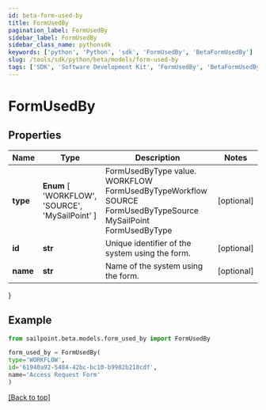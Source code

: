```yaml
---
id: beta-form-used-by
title: FormUsedBy
pagination_label: FormUsedBy
sidebar_label: FormUsedBy
sidebar_class_name: pythonsdk
keywords: ['python', 'Python', 'sdk', 'FormUsedBy', 'BetaFormUsedBy'] 
slug: /tools/sdk/python/beta/models/form-used-by
tags: ['SDK', 'Software Development Kit', 'FormUsedBy', 'BetaFormUsedBy']
---
```


# FormUsedBy


## Properties

Name | Type | Description | Notes
------------ | ------------- | ------------- | -------------
**type** |  **Enum** [  'WORKFLOW',    'SOURCE',    'MySailPoint' ] | FormUsedByType value.  WORKFLOW FormUsedByTypeWorkflow SOURCE FormUsedByTypeSource MySailPoint FormUsedByType | [optional] 
**id** | **str** | Unique identifier of the system using the form. | [optional] 
**name** | **str** | Name of the system using the form. | [optional] 
}

## Example

```python
from sailpoint.beta.models.form_used_by import FormUsedBy

form_used_by = FormUsedBy(
type='WORKFLOW',
id='61940a92-5484-42bc-bc10-b9982b218cdf',
name='Access Request Form'
)

```
[[Back to top]](#) 

